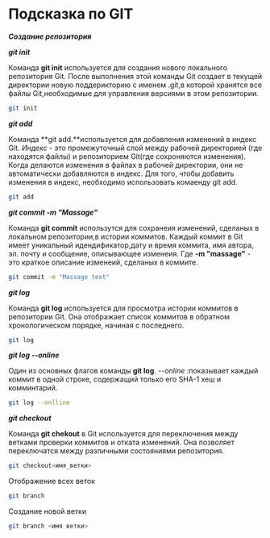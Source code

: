 # Подсказка по GIT

***Создание репозитория***
 
 ***git init***

 Команда **git init** используется для создания нового локального репозитория Git. После выполнения этой команды Git создает в текущей директории новую поддерикторию с именем .git,в которой хранятся все файлы Git,необходимые для управления версиями в этом репозитории.
```sh
git init 
```
***git add***

Команда **git add.**используется для добавления изменений в индекс Git. *Индекс* - это промежуточный слой между рабочей директорией (где находятся файлы) и репозиторием Git(где сохроняются изменения). Когда делаются изменения в файлах в рабочей директории, они не автоматически добавляются в индекс. Для того, чтобы добавить изменения в индекс, необходимо использовать комаенду git add.
```sh
git add
```
***git commit -m "Massage"***

Команда **git commit** использутся для сохранеия изменений, сделаных в локальном репозитории,в истории коммитов. Каждый коммит в Git имеет уникальный идендификатор,дату и время коммита, имя автора, эл. почту и сообщение, описывающее изменеия. Где **-m "massage"** - это краткое описание изменеий, сделаных в коммите.
```sh
git commit -m "Massage text"
```
 ***git log***

 Команда **git log** используется для просмотра истории коммитов в репозитории Git. Она отображает список коммитов в обратном хронологическом порядке, начиная с последнего. 
```sh
git log
```
***git log --online***

Один из основных флагов команды **git log**.
*--online* :показывает каждый коммит в одной строке, содержащий только его SHA-1 хеш и комминтарий. 
```sh
git log --onlline
```
***git checkout***

Команда **git chekout** в Git используется для переключения между ветками проверки коммитов и отката изменений. Она позволяет переключатся между различными состояниями репозитория.
```sh
git checkout<имя_ветки>
```

Отображение всех веток
```sh
git branch
```

Создание новой ветки
```sh
git branch <имя ветки>
```